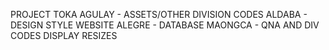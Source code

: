 PROJECT TOKA 
AGULAY - ASSETS/OTHER DIVISION CODES
ALDABA - DESIGN STYLE WEBSITE
ALEGRE - DATABASE
MAONGCA - QNA AND DIV CODES DISPLAY RESIZES
